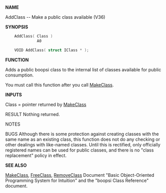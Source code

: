 
**NAME**

AddClass -- Make a public class available (V36)

**SYNOPSIS**

```c
    AddClass( Class )
              A0

    VOID AddClass( struct IClass * );

```
**FUNCTION**

Adds a public boopsi class to the internal list of classes available
for public consumption.

You must call this function after you call [MakeClass](MakeClass.md).

**INPUTS**

Class = pointer returned by [MakeClass](MakeClass.md)

RESULT
Nothing returned.

NOTES

BUGS
Although there is some protection against creating classes
with the same name as an existing class, this function
does not do any checking or other dealings with like-named
classes.  Until this is rectified, only officially registered
names can be used for public classes, and there is no
&#034;class replacement&#034; policy in effect.

**SEE ALSO**

[MakeClass](MakeClass.md), [FreeClass](FreeClass.md), [RemoveClass](RemoveClass.md)
Document &#034;Basic Object-Oriented Programming System for Intuition&#034;
and the &#034;boopsi Class Reference&#034; document.
